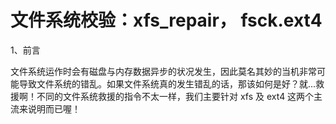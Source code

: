 # 文件系统校验：xfs\_repair， fsck.ext4

1、前言

文件系统运作时会有磁盘与内存数据异步的状况发生，因此莫名其妙的当机非常可能导致文件系统的错乱。如果文件系统真的发生错乱的话，那该如何是好？就...救援啊！不同的文件系统救援的指令不太一样，我们主要针对 xfs 及 ext4 这两个主流来说明而已喔！



